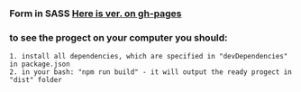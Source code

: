 ### Form in SASS [Here is ver. on gh-pages](https://cookiewithevil.github.io/homework/sass-form-proj/dest/index.html)
### to see the progect on your computer you should:
    1. install all dependencies, which are specified in "devDependencies" in package.json
    2. in your bash: "npm run build" - it will output the ready progect in "dist" folder

